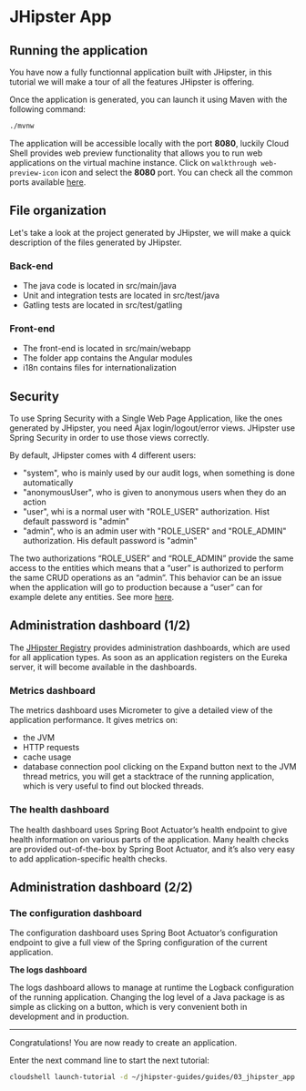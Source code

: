 # JHipster App

<walkthrough-tutorial-duration duration="10"></walkthrough-tutorial-duration>

## Running the application

You have now a fully functionnal application built with JHipster, in this tutorial we will
make a tour of all the features JHipster is offering.

Once the application is generated, you can launch it using Maven with the following command:
```bash
./mvnw
```

The application will be accessible locally with the port **8080**, luckily Cloud Shell provides web 
preview functionality that allows you to run web applications on the virtual machine instance.
Click on `walkthrough web-preview-icon` icon and select the **8080** port.
You can check all the common ports available [here](https://www.jhipster.tech/common-ports/).

## File organization
Let's take a look at the project generated by JHipster, we will make a quick description of the files 
generated by JHipster.

### Back-end
* The java code is located in src/main/java
* Unit and integration tests are located in src/test/java
* Gatling tests are located in src/test/gatling 

### Front-end
* The front-end is located in src/main/webapp
* The folder app contains the Angular modules
* i18n contains files for internationalization

## Security
To use Spring Security with a Single Web Page Application, like the ones generated by JHipster, you need Ajax
login/logout/error views. JHipster use Spring Security in order to use those views correctly.

By default, JHipster comes with 4 different users:
* "system", who is mainly used by our audit logs, when something is done automatically
* "anonymousUser", who is given to anonymous users when they do an action 
* "user", whi is a normal user with "ROLE_USER" authorization. Hist default password is "admin"
* "admin", who is an admin user with "ROLE_USER" and "ROLE_ADMIN" authorization. His default password is "admin"


The two authorizations “ROLE_USER” and “ROLE_ADMIN” provide the same access to the entities which 
means that a “user” is authorized to perform the same CRUD operations as an “admin”. This behavior can be 
an issue when the application will go to production because a “user” can for example delete any entities.
See more [here](https://www.jhipster.tech/security/).


## Administration dashboard (1/2)
The [JHipster Registry](https://www.jhipster.tech/jhipster-registry/) provides administration dashboards, which are used for all application types.
As soon as an application registers on the Eureka server, it will become available in the 
dashboards.

### Metrics dashboard
The metrics dashboard uses Micrometer to give a detailed view of the application performance.
It gives metrics on:
* the JVM
* HTTP requests
* cache usage
* database connection pool
 clicking on the Expand button next to the JVM thread metrics, you will get a stacktrace of the 
 running application, which is very useful to find out blocked threads.

 ### The health dashboard
 The health dashboard uses Spring Boot Actuator’s health endpoint to give health information on 
 various parts of the application. Many health checks are provided out-of-the-box by Spring Boot 
 Actuator, and it’s also very easy to add application-specific health checks.

## Administration dashboard (2/2)
### The configuration dashboard
The configuration dashboard uses Spring Boot Actuator’s configuration endpoint 
to give a full view of the Spring configuration of the current application.

**The logs dashboard**  

The logs dashboard allows to manage at runtime the Logback configuration of the running application. 
Changing the log level of a Java package is as simple as clicking on a button, which is very convenient both in development and in production.

---

<walkthrough-conclusion-trophy></walkthrough-conclusion-trophy>

Congratulations! You are now ready to create an application.

Enter the next command line to start the next tutorial:

```bash
cloudshell launch-tutorial -d ~/jhipster-guides/guides/03_jhipster_app.md;
```